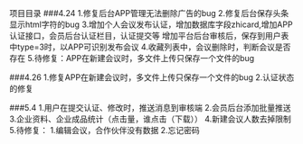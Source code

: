﻿项目目录
###4.24
1.修复后台APP管理无法删除广告的bug
2.修复后台保存头条显示html字符的bug
3.增加个人会议发布认证，增加数据库字段zhicard,增加APP认证接口，会员后台认证栏目，认证提交等
增加平台后台审核后，保存到用户表中type=3时，以APP可识别发布会议
4.收藏列表中，会议删除时，判断会议是否存在
5.待修复：APP在新建会议时，多文件上传只保存一个文件的bug

###4.26
1.修复APP在新建会议时，多文件上传只保存一个文件的bug
2.认证状态的修复

###5.4
1.用户在提交认证、修改时，推送消息到审核端
2.会员后台添加批量推送
3.企业资料、企业成品统计（点击量，谁点击（下载））
4.新建会议人数去掉限制
5.待修复：
	1.编辑会议，合作伙伴没有数据
	2.忘记密码